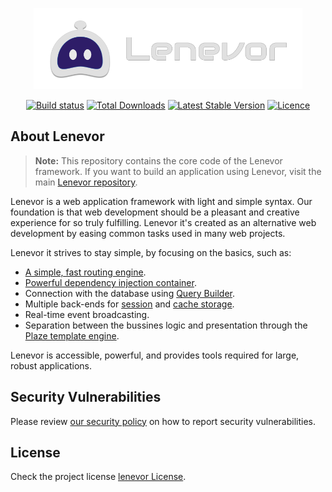 <p align="center"><a href="https://lenevor.com" target="_blank"><img src="https://raw.githubusercontent.com/lenevor/art/master/logo-types/PNG/Logo/Logotype.png" title="Lenevor logo" height="130" width="430"></a></p>

<p align="center">
    <a href="https://github.com/lenevor/syscodes/actions"><img src="https://github.com/lenevor/syscodes/workflows/tests/badge.svg" title="Build status"></a>
    <a href="https://packagist.org/packages/lenevor/syscodes"><img src="https://img.shields.io/packagist/dt/lenevor/syscodes?color=gr" title="Total Downloads"></a>
    <a href="https://packagist.org/packages/lenevor/syscodes"><img src="https://img.shields.io/github/v/tag/lenevor/syscodes?label=release" title="Latest Stable Version"></a>
    <a href="https://packagist.org/packages/lenevor/syscodes"><img src="https://img.shields.io/packagist/l/lenevor/syscodes" title="Licence"></a>
</p>

## About Lenevor

> **Note:** This repository contains the core code of the Lenevor framework. If you want to build an application using Lenevor, visit the main [Lenevor repository](https://github.com/lenevor/appstarter).

Lenevor is a web application framework with light and simple syntax. Our foundation is that web development should be a pleasant and creative experience for so truly fulfilling. Lenevor it's created as an alternative web development by easing common tasks used in many web projects. 

Lenevor it strives to stay simple, by focusing on the basics, such as:

- [A simple, fast routing engine](https://github.com/lenevor/docs/blob/master/routing.md).
- [Powerful dependency injection container](https://github.com/lenevor/docs/blob/master/container.md).
- Connection with the database using [Query Builder](https://github.com/lenevor/docs/blob/master/database.md).
- Multiple back-ends for [session](https://github.com/lenevor/docs/blob/master/session.md) and [cache storage](https://github.com/lenevor/docs/blob/master/cache.md).
- Real-time event broadcasting.
- Separation between the bussines logic and presentation through the [Plaze template engine](https://github.com/lenevor/docs/blob/master/plaze.md).

Lenevor is accessible, powerful, and provides tools required for large, robust applications.

## Security Vulnerabilities

Please review [our security policy](https://github.com/lenevor/syscodes/security/policy) on how to report security vulnerabilities.

## License

Check the project license [lenevor License](https://opensource.org/licenses/BSD-3-Clause).
